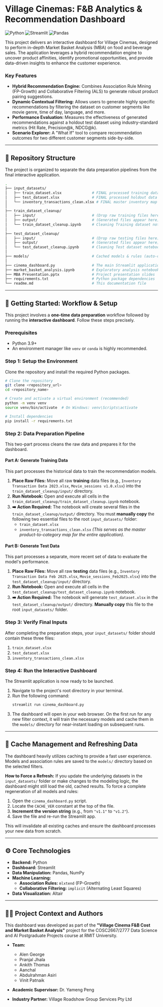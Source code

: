 # Village Cinemas: F&B Analytics & Recommendation Dashboard

![Python](https://img.shields.io/badge/Python-3.9+-blue?logo=python&logoColor=white)
![Streamlit](https://img.shields.io/badge/Streamlit-1.25+-red?logo=streamlit&logoColor=white)
![Pandas](https://img.shields.io/badge/Pandas-2.0+-blue?logo=pandas&logoColor=white)

This project delivers an interactive dashboard for Village Cinemas, designed to perform in-depth Market Basket Analysis (MBA) on food and beverage sales. The application leverages a hybrid recommendation engine to uncover product affinities, identify promotional opportunities, and provide data-driven insights to enhance the customer experience.

### Key Features
- **Hybrid Recommendation Engine:** Combines Association Rule Mining (FP-Growth) and Collaborative Filtering (ALS) to generate robust product pairing suggestions.
- **Dynamic Contextual Filtering:** Allows users to generate highly specific recommendations by filtering the dataset on customer segments like movie genre, time of day, language, and more.
- **Performance Evaluation:** Measures the effectiveness of generated recommendations against a holdout test dataset using industry-standard metrics (Hit Rate, Precision@k, NDCG@k).
- **Scenario Explorer:** A "What If" tool to compare recommendation outcomes for two different customer segments side-by-side.

---

## 📁 Repository Structure

The project is organized to separate the data preparation pipelines from the final interactive application.

```bash
.
├── input_datasets/
│   ├── train_dataset.xlsx              # FINAL processed training data (for dashboard)
│   ├── test_dataset.xlsx               # FINAL processed holdout data (for dashboard)
│   └── inventory_transactions_clean.xlsx # FINAL master inventory map (for dashboard)
│
├── train_dataset_cleanup/
│   ├── input/                          # (Drop raw training files here)
│   ├── output/                         # (Generated files appear here)
│   └── train_dataset_cleanup.ipynb     # Cleaning Training dataset notebook 
│
├── test_dataset_cleanup/
│   ├── input/                          # (Drop raw testing files here)
│   ├── output/                         # (Generated files appear here)
│   └── test_dataset_cleanup.ipynb      # Cleaning Test dataset notebook 
│
├── models/                             # Cached models & rules (auto-created)
│
├── cinema_dashboard.py                 # The main Streamlit application script
├── market_basket_analysis.ipynb        # Exploratory analysis notebook
├── MBA Presentation.pptx               # Project presentation slides
├── requirements.txt                    # Python package dependencies
└── readme.md                           # This documentation file
```

---

## 🚀 Getting Started: Workflow & Setup

This project involves a **one-time data preparation** workflow followed by running the **interactive dashboard**. Follow these steps precisely.

### Prerequisites
- Python 3.9+
- An environment manager like `venv` or `conda` is highly recommended.

### Step 1: Setup the Environment
Clone the repository and install the required Python packages.
```bash
# Clone the repository
git clone <repository_url>
cd <repository_name>

# Create and activate a virtual environment (recommended)
python -m venv venv
source venv/bin/activate  # On Windows: venv\Scripts\activate

# Install dependencies
pip install -r requirements.txt
```

### Step 2: Data Preparation Pipeline
This two-part process cleans the raw data and prepares it for the dashboard.

#### Part A: Generate Training Data
This part processes the historical data to train the recommendation models.

1.  **Place Raw Files:** Move all raw **training** data files (e.g., `Inventory Transaction Data 2023.xlsx`, `Movie_sessions v1.0.xlsx`) into the `train_dataset_cleanup/input/` directory.
2.  **Run Notebook:** Open and execute all cells in the `train_dataset_cleanup/train_dataset_cleanup.ipynb` notebook.
3.  **➡️ Action Required:** The notebook will create several files in the `train_dataset_cleanup/output/` directory. You must **manually copy** the following two essential files to the root `input_datasets/` folder:
    - `train_dataset.xlsx`
    - `inventory_transactions_clean.xlsx` *(This serves as the master product-to-category map for the entire application).*

#### Part B: Generate Test Data
This part processes a separate, more recent set of data to evaluate the model's performance.

1.  **Place Raw Files:** Move all raw **testing** data files (e.g., `Inventory Transaction Data Feb 2025.xlsx`, `Movie_sessions_Feb2025.xlsx`) into the `test_dataset_cleanup/input/` directory.
2.  **Run Notebook:** Open and execute all cells in the `test_dataset_cleanup/test_dataset_cleanup.ipynb` notebook.
3.  **➡️ Action Required:** The notebook will generate `test_dataset.xlsx` in the `test_dataset_cleanup/output/` directory. **Manually copy** this file to the root `input_datasets/` folder.

### Step 3: Verify Final Inputs
After completing the preparation steps, your `input_datasets/` folder should contain these three files:
1.  `train_dataset.xlsx`
2.  `test_dataset.xlsx`
3.  `inventory_transactions_clean.xlsx`

### Step 4: Run the Interactive Dashboard
The Streamlit application is now ready to be launched.

1.  Navigate to the project's root directory in your terminal.
2.  Run the following command:
    ```bash
    streamlit run cinema_dashboard.py
    ```
3.  The dashboard will open in your web browser. On the first run for any new filter context, it will train the necessary models and cache them in the `models/` directory for near-instant loading on subsequent runs.

---

## 🔄 Cache Management and Refreshing Data

The dashboard heavily utilizes caching to provide a fast user experience. Models and association rules are saved to the `models/` directory based on the selected filters.

**How to Force a Refresh:**
If you update the underlying datasets in the `input_datasets/` folder or make changes to the modeling logic, the dashboard might still load the old, cached results. To force a complete regeneration of all models and rules:

1.  Open the `cinema_dashboard.py` script.
2.  Locate the `CACHE_VER` constant at the top of the file.
3.  **Increment the version string** (e.g., from `"v1.1"` to `"v1.2"`).
4.  Save the file and re-run the Streamlit app.

This will invalidate all existing caches and ensure the dashboard processes your new data from scratch.

---

## ⚙️ Core Technologies
- **Backend:** Python
- **Dashboard:** Streamlit
- **Data Manipulation:** Pandas, NumPy
- **Machine Learning:**
    - **Association Rules:** `mlxtend` (FP-Growth)
    - **Collaborative Filtering:** `implicit` (Alternating Least Squares)
- **Data Visualization:** Altair

---

## 👨‍💻 Project Context and Authors

This dashboard was developed as part of the **"Village Cinema F&B Cost and Market Basket Analysis"** project for the COSC2667/2777 Data Science and AI Postgraduate Projects course at RMIT University.

- **Team:**
    - Alen George
    - Pranjal Jhala
    - Ankith Thomas
    - Aanchal
    - Abdulrahman Asiri
    - Vinit Patnaik

- **Academic Supervisor:** Dr. Yameng Peng
- **Industry Partner:** Village Roadshow Group Services Pty Ltd
